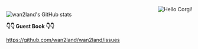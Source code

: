 <img src="https://corgi.photos/195/195" alt="Hello Corgi!" align="right" />

![wan2land's GitHub stats](https://github-readme-stats.vercel.app/api?username=wan2land)

**👇👇 Guest Book 👇👇**

https://github.com/wan2land/wan2land/issues
